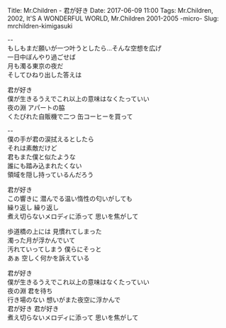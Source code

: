 Title: Mr.Children - 君が好き
Date: 2017-06-09 11:00
Tags: Mr.Children, 2002, It'S A WONDERFUL WORLD, Mr.Children 2001-2005 -micro-
Slug: mrchildren-kimigasuki


--  
もしもまだ願いが一つ叶うとしたら…そんな空想を広げ  
一日中ぼんやり過ごせば  
月も濁る東京の夜だ  
そしてひねり出した答えは  
  
君が好き  
僕が生きるうえでこれ以上の意味はなくたっていい  
夜の淵 アパートの脇  
くたびれた自販機で二つ 缶コーヒーを買って  
  
--  
僕の手が君の涙拭えるとしたら  
それは素敵だけど  
君もまた僕と似たような  
誰にも踏み込まれたくない  
領域を隠し持っているんだろう  
  
君が好き  
この響きに 潜んでる温い惰性の匂いがしても  
繰り返し 繰り返し  
煮え切らないメロディに添って 思いを焦がして  
  
歩道橋の上には 見慣れてしまった  
濁った月が浮かんでいて  
汚れていってしまう 僕らにそっと  
あぁ 空しく何かを訴えている  
  
君が好き  
僕が生きるうえでこれ以上の意味はなくたっていい  
夜の淵 君を待ち  
行き場のない 想いがまた夜空に浮かんで  
君が好き 君が好き  
煮え切らないメロディに添って 思いを焦がして  
